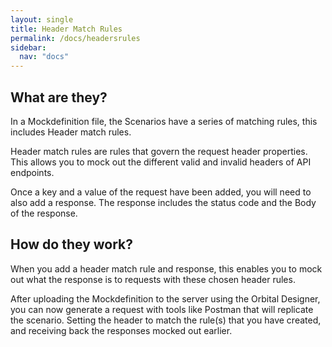 ```yaml
---
layout: single
title: Header Match Rules
permalink: /docs/headersrules
sidebar:
  nav: "docs"
---
```


## What are they?

In a Mockdefinition file, the Scenarios have a series of matching rules, this includes Header match rules.

Header match rules are rules that govern the request header properties. This allows you to mock out the different
valid and invalid headers of API endpoints.

Once a key and a value of the request have been added, you will need to also add a response. The response includes
the status code and the Body of the response. 

## How do they work?

When you add a header match rule and response, this enables you to mock out what the response is to requests with 
these chosen header rules.

After uploading the Mockdefinition to the server using the Orbital Designer, you can now generate a request with 
tools like Postman that will replicate the scenario. Setting the header to match the rule(s) that you have created,
and receiving back the responses mocked out earlier.
